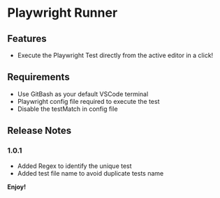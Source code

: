 # Playwright Runner
## Features
* Execute the Playwright Test directly from the active editor in a click!
## Requirements
* Use GitBash as your default VSCode terminal
* Playwright config file required to execute the test
* Disable the testMatch in config file
## Release Notes
### 1.0.1
- Added Regex to identify the unique test
- Added test file name to avoid duplicate tests name

**Enjoy!**
